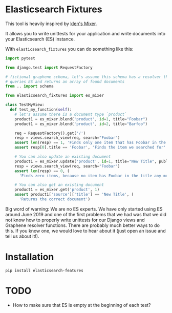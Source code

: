# Elasticsearch Fixtures

This tool is heavily inspired by [klen's Mixer](https://github.com/klen/mixer).

It allows you to write unittests for your application and write documents
into your Elasticsearch (ES) instance.

With `elasticsearch_fixtures` you can do something like this:

```py
import pytest

from django.test import RequestFactory

# fictional graphene schema, let's assume this schema has a resolver that
# queries ES and returns an array of found documents
from .. import schema

from elasticsearch_fixtures import es_mixer

class TestMyView:
  def test_my_function(self):
    # let's assume there is a document type `product`
    product1 = es_mixer.blend('product', id=1, title="Foobar")
    product1 = es_mixer.blend('product', id=2, title="Barfoo")

    req = RequestFactory().get('/')
    resp = views.search_view(req, search="Foobar")
    assert len(resp) == 1, 'Finds only one item that has Foobar in the title'
    assert resp[0].title == 'Foobar', 'Finds the item we searched for'

    # You can also update an existing document
    product1 = es_mixer.update('product', id=1, title="New Title", published=False)
    resp = views.search_view(req, search="Foobar")
    assert len(resp) == 0, (
      'Finds zero items, because no item has Foobar in the title any more')

    # You can also get an existing document
    product1 = es_mixer.get('product', 1)
    assert product1['source']['title'] == 'New Title', (
      'Returns the correct document')
```

Big word of warning: We are no ES experts. We have only started using ES around
June 2019 and one of the first problems that we had was that we did not know how
to properly write unittests for our Django views and Graphene resolver
functions. There are probably much better ways to do this. If you know one, we
would love to hear about it (just open an issue and tell us about it!).

# Installation

```
pip install elasticsearch-features
```

# TODO

- How to make sure that ES is empty at the beginning of each test?
